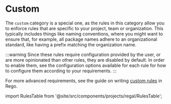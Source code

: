 # Custom

The `custom` category is a special one, as the rules in this category allow you
to enforce rules that are specific to your project, team or organization. This
typically includes things like naming conventions, where you might want to
ensure that, for example, all package names adhere to an organizational
standard, like having a prefix matching the organization name.

:::warning
Since these rules require configuration provided by the user, or are more
opinionated than other rules, they are disabled by default. In order to enable
them, see the configuration options available for each rule for how to configure
them according to your requirements.
:::

For more advanced requirements, see the guide on writing [custom rules](https://openpolicyagent.org/projects/regal/custom-rules) in Rego.

import RulesTable from '@site/src/components/projects/regal/RulesTable';

<!-- markdownlint-disable MD033 -->
<RulesTable category="custom"/>
